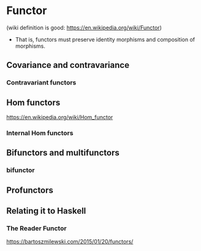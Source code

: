 
# Functor 

(wiki definition is good: https://en.wikipedia.org/wiki/Functor)

- That is, functors must preserve identity morphisms and composition of morphisms.

## Covariance and contravariance 

### Contravariant functors


## Hom functors
https://en.wikipedia.org/wiki/Hom_functor

### Internal Hom functors 

## Bifunctors and multifunctors 

### bifunctor 

## Profunctors 

## Relating it to Haskell 

### The Reader Functor
https://bartoszmilewski.com/2015/01/20/functors/ 



  
